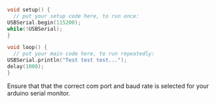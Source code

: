 ```cpp
void setup() {
  // put your setup code here, to run once:
USBSerial.begin(115200);
while(!USBSerial);
}

void loop() {
  // put your main code here, to run repeatedly:
USBSerial.println("Test test test...");
delay(1000);
}
```

Ensure that that the correct com port and baud rate is selected for your arduino serial monitor.  
